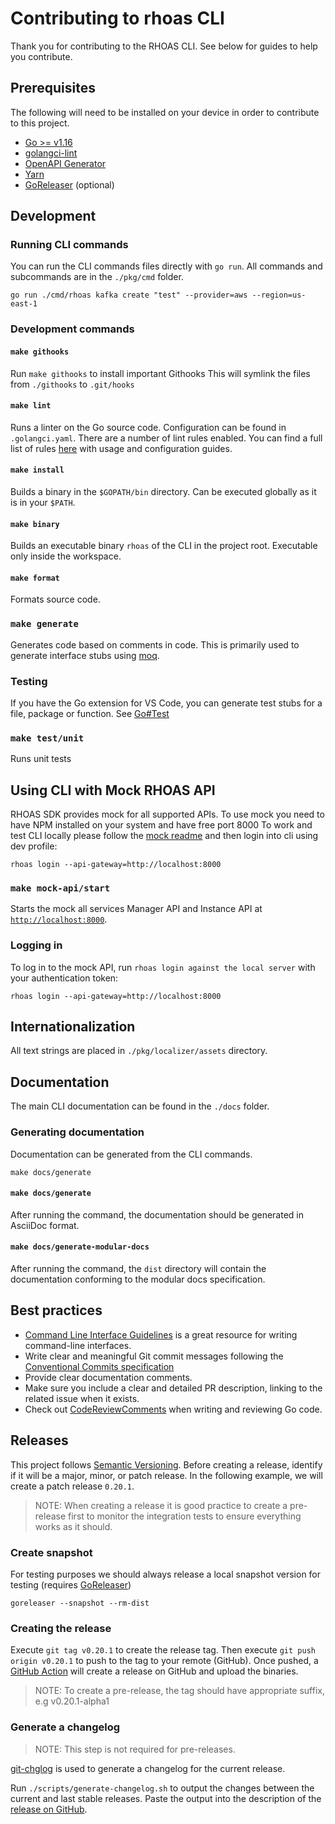 # Contributing to rhoas CLI

Thank you for contributing to the RHOAS CLI. See below for guides to help you contribute.

## Prerequisites

The following will need to be installed on your device in order to contribute to this project.

- [Go >= v1.16](https://golang.org/dl)
- [golangci-lint](https://golangci-lint.run)
- [OpenAPI Generator](https://openapi-generator.tech/)
- [Yarn](https://classic.yarnpkg.com)
- [GoReleaser](https://goreleaser.com/) (optional)

## Development

### Running CLI commands

You can run the CLI commands files directly with `go run`. All commands and subcommands are in the `./pkg/cmd` folder.

```shell
go run ./cmd/rhoas kafka create "test" --provider=aws --region=us-east-1
```

### Development commands

#### `make githooks`

Run `make githooks` to install important Githooks
This will symlink the files from `./githooks` to `.git/hooks`

#### `make lint`

Runs a linter on the Go source code. Configuration can be found in `.golangci.yaml`.
There are a number of lint rules enabled. You can find a full list of rules [here](https://golangci-lint.run/usage/linters/) with usage and configuration guides.

#### `make install`

Builds a binary in the `$GOPATH/bin` directory. Can be executed globally as it is in your `$PATH`.

#### `make binary`

Builds an executable binary `rhoas` of the CLI in the project root. Executable only inside the workspace.

#### `make format`

Formats source code.

### `make generate`

Generates code based on comments in code. This is primarily used to generate interface stubs using [moq](https://github.com/matryer/moq).

### Testing

If you have the Go extension for VS Code, you can generate test stubs for a file, package or function. See [Go#Test](https://code.visualstudio.com/docs/languages/go#_test)

### `make test/unit`

Runs unit tests

## Using CLI with Mock RHOAS API

RHOAS SDK provides mock for all supported APIs.
To use mock you need to have NPM installed on your system and have free port 8000
To work and test CLI locally please follow the [mock readme](https://github.com/redhat-developer/app-services-sdk-js/tree/main/packages/api-mock) and then login into cli using dev profile:

```shell
rhoas login --api-gateway=http://localhost:8000
```

### `make mock-api/start`

Starts the mock all services Manager API and Instance API at [`http://localhost:8000`](http://localhost:8000).

### Logging in

To log in to the mock API, run `rhoas login against the local server` with your authentication token:

```shell
rhoas login --api-gateway=http://localhost:8000
```

## Internationalization

All text strings are placed in `./pkg/localizer/assets` directory.

## Documentation

The main CLI documentation can be found in the `./docs` folder.

### Generating documentation

Documentation can be generated from the CLI commands.

```shell
make docs/generate
```

#### `make docs/generate`

After running the command, the documentation should be generated in AsciiDoc format.

#### `make docs/generate-modular-docs`

After running the command, the `dist` directory will contain the documentation conforming to the modular docs specification.

## Best practices

- [Command Line Interface Guidelines](https://clig.dev/) is a great resource for writing command-line interfaces.
- Write clear and meaningful Git commit messages following the [Conventional Commits specification](https://www.conventionalcommits.org)
- Provide clear documentation comments.
- Make sure you include a clear and detailed PR description, linking to the related issue when it exists.
- Check out [CodeReviewComments](https://github.com/golang/go/wiki/CodeReviewComments) when writing and reviewing Go code.

## Releases

This project follows [Semantic Versioning](https://semver.org/). Before creating a release, identify if it will be a major, minor, or patch release. In the following example, we will create a patch release `0.20.1`.

> NOTE: When creating a release it is good practice to create a pre-release first to monitor the integration tests to ensure everything works as it should.

### Create snapshot

For testing purposes we should always release a local snapshot version for testing (requires [GoReleaser](https://goreleaser.com/))

```shell
goreleaser --snapshot --rm-dist
```

### Creating the release

Execute `git tag v0.20.1` to create the release tag. Then execute `git push origin v0.20.1` to push to the tag to your remote (GitHub).
Once pushed, a [GitHub Action](https://github.com/redhat-developer/app-services-cli/actions/workflows/release.yml) will create a release on GitHub and upload the binaries.

> NOTE: To create a pre-release, the tag should have appropriate suffix, e.g v0.20.1-alpha1

### Generate a changelog

> NOTE: This step is not required for pre-releases.

[git-chglog](https://github.com/git-chglog/git-chglog) is used to generate a changelog for the current release.

Run `./scripts/generate-changelog.sh` to output the changes between the current and last stable releases. Paste the output into the description of the [release on GitHub](https://github.com/redhat-developer/app-services-cli/releases/tag/latest).
